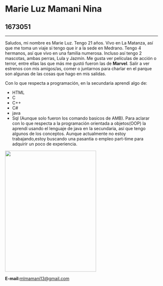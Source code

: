 # Marie Luz Mamani Nina 
## 1673051
___

   Saludos, mi nombre es Marie Luz. Tengo 21 años.
Vivo en La Matanza, así que me toma un viaje si 
tengo que ir a la sede en Medrano. Tengo 4 hermanos, así que vivo en una familia numerosa.
Incluso así tengo 2 mascotas, ambas perras,  Lula y Jazmín.
Me gusta ver películas de acción o terror, entre ellas las que más me gustó fueron las de **Marvel**.
Salir a ver estrenos con mis amigos/as, comer o juntarnos para charlar en el parque son algunas de las cosas que hago en mis salidas. 

   
Con lo que respecta a programación, en la secundaria aprendí algo de:
- HTML 
- C 
- C++
- C#
-  java 
- Sql  (Aunque solo fueron los comando basicos de AMB). 
Para aclarar con lo que respecta a la programación orientada a objetos(OOP) la aprendí usando el lenguaje de java en la secundaria, así que tengo algunos de los conceptos. 
Aunque actualmente no estoy trabajando,estoy buscando una pasantia o empleo part-time para adquirir un poco de experiencia.


<img src="https://user-images.githubusercontent.com/62960183/78615402-c9179b00-7847-11ea-9211-ecafabc16dd7.jpg" data-canonical-src="https://user-images.githubusercontent.com/62960183/78615402-c9179b00-7847-11ea-9211-ecafabc16dd7.jpg" width="300" height="400" />

 **E-mail:**[mlmamani13@gmail.com](https://mail.google.com/)
